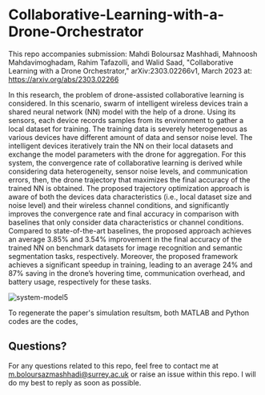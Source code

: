 # Collaborative-Learning-with-a-Drone-Orchestrator
This repo accompanies submission: Mahdi Boloursaz Mashhadi, Mahnoosh Mahdavimoghadam, Rahim Tafazolli, and Walid Saad, "Collaborative Learning with a Drone Orchestrator," arXiv:2303.02266v1, March 2023 at: https://arxiv.org/abs/2303.02266

In this research, the problem of drone-assisted collaborative learning is considered. In this scenario, swarm of intelligent wireless devices train a shared neural network (NN) model with the help of a drone. Using its sensors, each device records samples from its environment to gather a local dataset for training. The training data is severely heterogeneous as various devices have different amount of data and sensor noise level. The intelligent devices iteratively train the NN on their local datasets and exchange the model parameters with the drone for aggregation. For this system, the convergence rate of collaborative learning is derived while considering data heterogeneity, sensor noise levels, and communication errors, then, the drone trajectory that maximizes the final accuracy of the trained NN is obtained. The proposed trajectory optimization approach is aware of both the devices data characteristics (i.e., local dataset size and noise level) and their wireless channel conditions, and significantly improves the convergence rate and final accuracy in comparison with baselines that only consider data characteristics or channel conditions. Compared to state-of-the-art baselines, the proposed approach achieves an average 3.85% and 3.54% improvement in the final accuracy of the trained NN on benchmark datasets for image recognition and semantic segmentation tasks, respectively. Moreover, the proposed framework achieves a significant speedup in training, leading to an average 24% and 87% saving in the drone’s hovering time, communication overhead, and battery usage, respectively for these tasks.

![system-model5](https://github.com/DrMahdiBoloursazMashhadi/Collaborative-Learning-with-a-Drone-Orchestrator/assets/121172212/3bbc5dbf-116c-4a62-90a9-298ae4581ea7)

To regenerate the paper's simulation resultsm, both MATLAB and Python codes are  the codes, 

## Questions?
For any questions related to this repo, feel free to contact me at m.boloursazmashhadi@surrey.ac.uk or raise an issue within this repo. I will do my best to reply as soon as possible.
